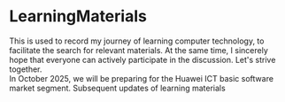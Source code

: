 # LearningMaterials
This is used to record my journey of learning computer technology, to facilitate the search for relevant materials. At the same time, I sincerely hope that everyone can actively participate in the discussion. Let's strive together.<br>
In October 2025, we will be preparing for the Huawei ICT basic software market segment. Subsequent updates of learning materials
